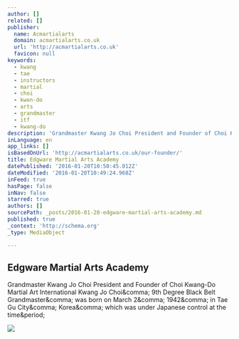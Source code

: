 ```yaml
---
author: []
related: []
publisher:
  name: Acmartialarts
  domain: acmartialarts.co.uk
  url: 'http://acmartialarts.co.uk'
  favicon: null
keywords:
  - kwang
  - tae
  - instructors
  - martial
  - choi
  - kwon-do
  - arts
  - grandmaster
  - itf
  - kwang-do
description: 'Grandmaster Kwang Jo Choi President and Founder of Choi Kwang-Do Martial Art International Kwang Jo Choi, 9th Degree Black Belt Grandmaster, was born on March 2, 1942, in Tae Gu City, Korea, which was under Japanese control at the time.'
inLanguage: en
app_links: []
isBasedOnUrl: 'http://acmartialarts.co.uk/our-founder/'
title: Edgware Martial Arts Academy
datePublished: '2016-01-20T10:50:45.012Z'
dateModified: '2016-01-20T10:49:24.968Z'
inFeed: true
hasPage: false
inNav: false
starred: true
authors: []
sourcePath: _posts/2016-01-20-edgware-martial-arts-academy.md
published: true
_context: 'http://schema.org'
_type: MediaObject

---
```

<article style=""><h1>Edgware Martial Arts Academy</h1><p>Grandmaster Kwang Jo Choi President and Founder of Choi Kwang-Do Martial Art International Kwang Jo Choi&amp;comma; 9th Degree Black Belt Grandmaster&amp;comma; was born on March 2&amp;comma; 1942&amp;comma; in Tae Gu City&amp;comma; Korea&amp;comma; which was under Japanese control at the time&amp;period;</p><img src="http://acmartialarts.co.uk/wp-content/uploads/2012/10/Grand_Master_Kwang_Jo_Choi_1.jpeg" /></article>